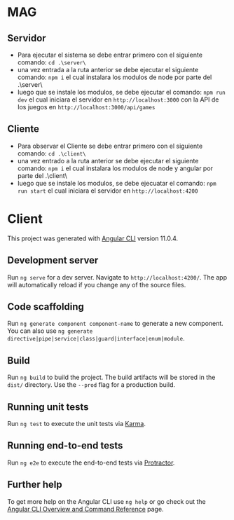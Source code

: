 ﻿# MAG
 
 ## Servidor
 - Para ejecutar el sistema se debe entrar primero con el siguiente comando: `cd .\server\`
 - una vez entrada a la ruta anterior se debe ejecutar el siguiente comando: `npm i` el cual instalara los modulos de node por parte del .\server\
 - luego que se instale los modulos, se debe ejecutar el comando: `npm run dev` el cual iniciara el servidor en `http://localhost:3000` con la API de los juegos en `http://localhost:3000/api/games`
 
 ## Cliente
 - Para observar el Cliente se debe entrar primero con el siguiente comando: `cd .\client\`
 - una vez entrado a la ruta anterior se debe ejecutar el siguiente comando: `npm i` el cual instalara los modulos de node y angular por parte del .\client\
 - luego que se instale los modulos, se debe ejecuatar el comando: `npm run start` el cual iniciara el servidor en `http://localhost:4200`

# Client

This project was generated with [Angular CLI](https://github.com/angular/angular-cli) version 11.0.4.

## Development server

Run `ng serve` for a dev server. Navigate to `http://localhost:4200/`. The app will automatically reload if you change any of the source files.

## Code scaffolding

Run `ng generate component component-name` to generate a new component. You can also use `ng generate directive|pipe|service|class|guard|interface|enum|module`.

## Build

Run `ng build` to build the project. The build artifacts will be stored in the `dist/` directory. Use the `--prod` flag for a production build.

## Running unit tests

Run `ng test` to execute the unit tests via [Karma](https://karma-runner.github.io).

## Running end-to-end tests

Run `ng e2e` to execute the end-to-end tests via [Protractor](http://www.protractortest.org/).

## Further help

To get more help on the Angular CLI use `ng help` or go check out the [Angular CLI Overview and Command Reference](https://angular.io/cli) page.
